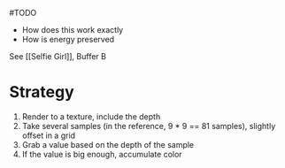#TODO 

* How does this work exactly
* How is energy preserved


See [[Selfie Girl]], Buffer B

# Strategy

1. Render to a texture, include the depth
2. Take several samples (in the reference, 9 * 9 == 81 samples), slightly offset in a grid
3. Grab a value based on the depth of the sample
4. If the value is big enough, accumulate color

